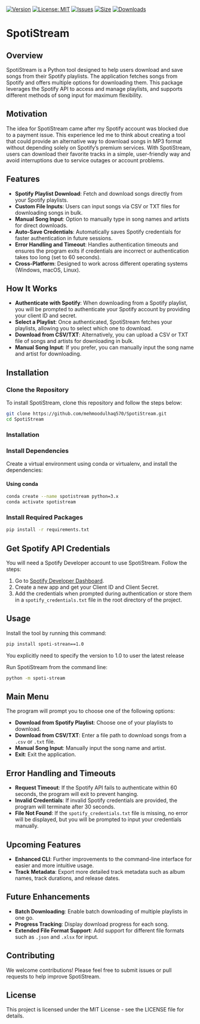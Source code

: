 [![Version](https://img.shields.io/badge/version-1.0-blue)](https://github.com/mehmoodulhaq570/SpotiStream)
[![License: MIT](https://img.shields.io/badge/License-MIT-yellow.svg)](https://opensource.org/licenses/MIT)
[![Issues](https://img.shields.io/github/issues/mehmoodulhaq570/SpotiStream)](https://github.com/mehmoodulhaq570/SpotiStream/issues)
[![Size](https://img.shields.io/github/repo-size/mehmoodulhaq570/SpotiStream.svg)](https://github.com/mehmooulhaq570/SpotiStream)
[![Downloads](https://img.shields.io/github/downloads/mehmoodulhaq570/SpotiStream/total.svg)](https://github.com/mehmoodulhaq570/SpotiStream/releases)

# SpotiStream

## Overview
SpotiStream is a Python tool designed to help users download and save songs from their Spotify playlists. The application fetches songs from Spotify and offers multiple options for downloading them. This package leverages the Spotify API to access and manage playlists, and supports different methods of song input for maximum flexibility.

## Motivation
The idea for SpotiStream came after my Spotify account was blocked due to a payment issue. This experience led me to think about creating a tool that could provide an alternative way to download songs in MP3 format without depending solely on Spotify’s premium services. With SpotiStream, users can download their favorite tracks in a simple, user-friendly way and avoid interruptions due to service outages or account problems.

## Features
- **Spotify Playlist Download**: Fetch and download songs directly from your Spotify playlists.
- **Custom File Inputs**: Users can input songs via CSV or TXT files for downloading songs in bulk.
- **Manual Song Input**: Option to manually type in song names and artists for direct downloads.
- **Auto-Save Credentials**: Automatically saves Spotify credentials for faster authentication in future sessions.
- **Error Handling and Timeout**: Handles authentication timeouts and ensures the program exits if credentials are incorrect or authentication takes too long (set to 60 seconds).
- **Cross-Platform**: Designed to work across different operating systems (Windows, macOS, Linux).

## How It Works
- **Authenticate with Spotify**: When downloading from a Spotify playlist, you will be prompted to authenticate your Spotify account by providing your client ID and secret.
- **Select a Playlist**: Once authenticated, SpotiStream fetches your playlists, allowing you to select which one to download.
- **Download from CSV/TXT**: Alternatively, you can upload a CSV or TXT file of songs and artists for downloading in bulk.
- **Manual Song Input**: If you prefer, you can manually input the song name and artist for downloading.

## Installation

### Clone the Repository
To install SpotiStream, clone this repository and follow the steps below:

```bash
git clone https://github.com/mehmoodulhaq570/SpotiStream.git
cd SpotiStream
````

### Installation

### Install Dependencies
Create a virtual environment using conda or virtualenv, and install the dependencies:

#### Using conda
```bash
conda create --name spotistream python=3.x
conda activate spotistream
````

### Install Required Packages
```bash
pip install -r requirements.txt
````

## Get Spotify API Credentials

You will need a Spotify Developer account to use SpotiStream. Follow the steps:

1. Go to [Spotify Developer Dashboard](https://developer.spotify.com/dashboard).
2. Create a new app and get your Client ID and Client Secret.
3. Add the credentials when prompted during authentication or store them in a `spotify_credentials.txt` file in the root directory of the project.

## Usage

Install the tool by running this command:
```bash
pip install spoti-strean==1.0
````
You explicitly need to specify the version to 1.0 to user the latest release

Run SpotiStream from the command line:
```bash
python -m spoti-stream
````


## Main Menu

The program will prompt you to choose one of the following options:

- **Download from Spotify Playlist**: Choose one of your playlists to download.
- **Download from CSV/TXT**: Enter a file path to download songs from a `.csv` or `.txt` file.
- **Manual Song Input**: Manually input the song name and artist.
- **Exit**: Exit the application.

## Error Handling and Timeouts

- **Request Timeout**: If the Spotify API fails to authenticate within 60 seconds, the program will exit to prevent hanging.
- **Invalid Credentials**: If invalid Spotify credentials are provided, the program will terminate after 30 seconds.
- **File Not Found**: If the `spotify_credentials.txt` file is missing, no error will be displayed, but you will be prompted to input your credentials manually.

## Upcoming Features

- **Enhanced CLI**: Further improvements to the command-line interface for easier and more intuitive usage.
- **Track Metadata**: Export more detailed track metadata such as album names, track durations, and release dates.

## Future Enhancements

- **Batch Downloading**: Enable batch downloading of multiple playlists in one go.
- **Progress Tracking**: Display download progress for each song.
- **Extended File Format Support**: Add support for different file formats such as `.json` and `.xlsx` for input.

## Contributing

We welcome contributions! Please feel free to submit issues or pull requests to help improve SpotiStream.

## License

This project is licensed under the MIT License - see the LICENSE file for details.
